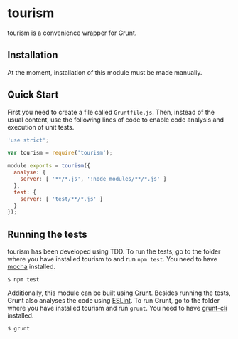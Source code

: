 # tourism

tourism is a convenience wrapper for Grunt.

## Installation

At the moment, installation of this module must be made manually.

## Quick Start

First you need to create a file called `Gruntfile.js`. Then, instead of the usual content, use the following lines of code to enable code analysis and execution of unit tests.

```javascript
'use strict';

var tourism = require('tourism');

module.exports = tourism({
  analyse: {
    server: [ '**/*.js', '!node_modules/**/*.js' ]
  },
  test: {
    server: [ 'test/**/*.js' ]
  }
});
```

## Running the tests

tourism has been developed using TDD. To run the tests, go to the folder where you have installed tourism to and run `npm test`. You need to have [mocha](https://github.com/visionmedia/mocha) installed.

    $ npm test

Additionally, this module can be built using [Grunt](http://gruntjs.com/). Besides running the tests, Grunt also analyses the code using [ESLint](http://eslint.org/). To run Grunt, go to the folder where you have installed tourism and run `grunt`. You need to have [grunt-cli](https://github.com/gruntjs/grunt-cli) installed.

    $ grunt
